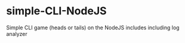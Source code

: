 # simple-CLI-NodeJS
 Simple CLI game (heads or tails) on the NodeJS includes including log analyzer 
